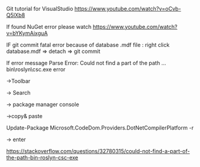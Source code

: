 Git tutorial for VisualStudio https://www.youtube.com/watch?v=oCvb-Q5lXb8

If found NuGet error please watch https://www.youtube.com/watch?v=bYKymAixguA

IF git commit fatal error because of database .mdf file :
right click database.mdf => detach
=> git commit

If error message Parse Error: Could not find a part of the path ... bin\roslyn\csc.exe error

->Toolbar 

-> Search 

-> package manager console 

->copy& paste 

Update-Package Microsoft.CodeDom.Providers.DotNetCompilerPlatform -r 

-> enter

https://stackoverflow.com/questions/32780315/could-not-find-a-part-of-the-path-bin-roslyn-csc-exe
